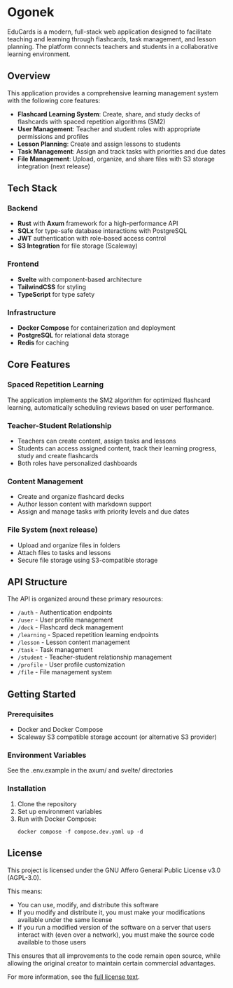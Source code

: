 # Ogonek

EduCards is a modern, full-stack web application designed to facilitate teaching and learning through flashcards, task management, and lesson planning. The platform connects teachers and students in a collaborative learning environment.

## Overview

This application provides a comprehensive learning management system with the following core features:

- **Flashcard Learning System**: Create, share, and study decks of flashcards with spaced repetition algorithms (SM2)
- **User Management**: Teacher and student roles with appropriate permissions and profiles
- **Lesson Planning**: Create and assign lessons to students
- **Task Management**: Assign and track tasks with priorities and due dates
- **File Management**: Upload, organize, and share files with S3 storage integration (next release)

## Tech Stack

### Backend

- **Rust** with **Axum** framework for a high-performance API
- **SQLx** for type-safe database interactions with PostgreSQL
- **JWT** authentication with role-based access control
- **S3 Integration** for file storage (Scaleway)

### Frontend

- **Svelte** with component-based architecture
- **TailwindCSS** for styling
- **TypeScript** for type safety

### Infrastructure

- **Docker Compose** for containerization and deployment
- **PostgreSQL** for relational data storage
- **Redis** for caching

## Core Features

### Spaced Repetition Learning

The application implements the SM2 algorithm for optimized flashcard learning, automatically scheduling reviews based on user performance.

### Teacher-Student Relationship

- Teachers can create content, assign tasks and lessons
- Students can access assigned content, track their learning progress, study and create flashcards
- Both roles have personalized dashboards

### Content Management

- Create and organize flashcard decks
- Author lesson content with markdown support
- Assign and manage tasks with priority levels and due dates

### File System (next release)

- Upload and organize files in folders
- Attach files to tasks and lessons
- Secure file storage using S3-compatible storage

## API Structure

The API is organized around these primary resources:

- `/auth` - Authentication endpoints
- `/user` - User profile management
- `/deck` - Flashcard deck management
- `/learning` - Spaced repetition learning endpoints
- `/lesson` - Lesson content management
- `/task` - Task management
- `/student` - Teacher-student relationship management
- `/profile` - User profile customization
- `/file` - File management system

## Getting Started

### Prerequisites

- Docker and Docker Compose
- Scaleway S3 compatible storage account (or alternative S3 provider)

### Environment Variables

See the .env.example in the axum/ and svelte/ directories

### Installation

1. Clone the repository
2. Set up environment variables
3. Run with Docker Compose:
   ```
   docker compose -f compose.dev.yaml up -d
   ```

## License

This project is licensed under the GNU Affero General Public License v3.0 (AGPL-3.0).

This means:

- You can use, modify, and distribute this software
- If you modify and distribute it, you must make your modifications available under the same license
- If you run a modified version of the software on a server that users interact with (even over a network), you must make the source code available to those users

This ensures that all improvements to the code remain open source, while allowing the original creator to maintain certain commercial advantages.

For more information, see the [full license text](https://www.gnu.org/licenses/agpl-3.0.en.html).
